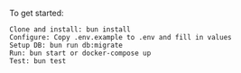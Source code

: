 To get started:

    Clone and install: bun install
    Configure: Copy .env.example to .env and fill in values
    Setup DB: bun run db:migrate
    Run: bun start or docker-compose up
    Test: bun test

